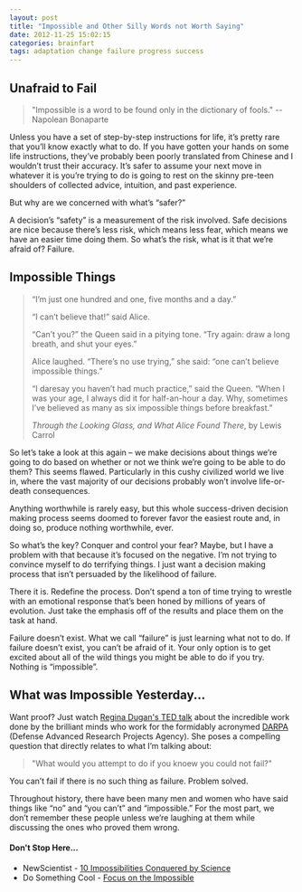 ```yaml
---
layout: post
title: "Impossible and Other Silly Words not Worth Saying"
date: 2012-11-25 15:02:15
categories: brainfart
tags: adaptation change failure progress success
---
```


## Unafraid to Fail

> "Impossible is a word to be found only in the dictionary of fools."
> --Napolean Bonaparte

Unless you have a set of step-by-step instructions for life, it’s pretty rare that you’ll know exactly what to do. If you have gotten your hands on some life instructions, they’ve probably been poorly translated from Chinese and I wouldn’t trust their accuracy. It’s safer to assume your next move in whatever it is you’re trying to do is going to rest on the skinny pre-teen shoulders of collected advice, intuition, and past experience.

But why are we concerned with what’s “safer?”

A decision’s “safety” is a measurement of the risk involved. Safe decisions are nice because there’s less risk, which means less fear, which means we have an easier time doing them. So what’s the risk, what is it that we’re afraid of? Failure.

## Impossible Things

> “I’m just one hundred and one, five months and a day.”
> 
> “I can’t believe that!” said Alice.
> 
> “Can’t you?” the Queen said in a pitying tone. “Try again: draw a long breath, and shut your eyes.”
> 
> Alice laughed. “There’s no use trying,” she said: “one can’t believe impossible things.”
> 
> “I daresay you haven’t had much practice,” said the Queen. “When I was your age, I always did it for
> half-an-hour a day. Why, sometimes I’ve believed as many as six impossible things before breakfast.”
> 
>_Through the Looking Glass, and What Alice Found There_, 
> by Lewis Carrol

So let’s take a look at this again – we make decisions about things we’re going to do based on whether or not we think we’re going to be able to do them? This seems flawed. Particularly in this cushy civilized world we live in, where the vast majority of our decisions probably won’t involve life-or-death consequences.

Anything worthwhile is rarely easy, but this whole success-driven decision making process seems doomed to forever favor the easiest route and, in doing so, produce nothing worthwhile, ever.

So what’s the key? Conquer and control your fear? Maybe, but I have a problem with that because it’s focused on the negative. I’m not trying to convince myself to do terrifying things. I just want a decision making process that isn’t persuaded by the likelihood of failure.

There it is. Redefine the process. Don’t spend a ton of time trying to wrestle with an emotional response that’s been honed by millions of years of evolution. Just take the emphasis off of the results and place them on the task at hand.

Failure doesn’t exist. What we call “failure” is just learning what not to do. If failure doesn’t exist, you can’t be afraid of it. Your only option is to get excited about all of the wild things you might be able to do if you try. Nothing is “impossible”.

## What was Impossible Yesterday...

Want proof? Just watch [Regina Dugan's TED talk][1] about the incredible work done by the brilliant minds who work for the formidably acronymed [DARPA][2] (Defense Advanced Research Projects Agency). She poses a compelling question that directly relates to what I’m talking about:

> "What would you attempt to do if you knoew you could not fail?"

You can’t fail if there is no such thing as failure. Problem solved.

Throughout history, there have been many men and women who have said things like “no” and “you can’t” and “impossible.” For the most part, we don’t remember these people unless we’re laughing at them while discussing the ones who proved them wrong.

#### Don't Stop Here...

+ NewScientist - [10 Impossibilities Conquered by Science][3]
+ Do Something Cool - [Focus on the Impossible][4]


[1]: http://www.ted.com/talks/regina_dugan_from_mach_20_glider_to_humming_bird_drone.html "From Mach 20 Glider to Hummingbird Drone"
[2]: http://www.darpa.mil/our_work/ "DARPA"
[3]: http://www.newscientist.com/article/dn13556-10-impossibilities-conquered-by-science.html "10 Impossible Things"
[4]: http://dosomethingcool.net/focus-impossible/ "Focus on the Impossible"


